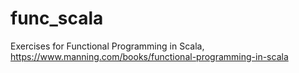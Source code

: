 # func_scala
Exercises for Functional Programming in Scala, https://www.manning.com/books/functional-programming-in-scala
